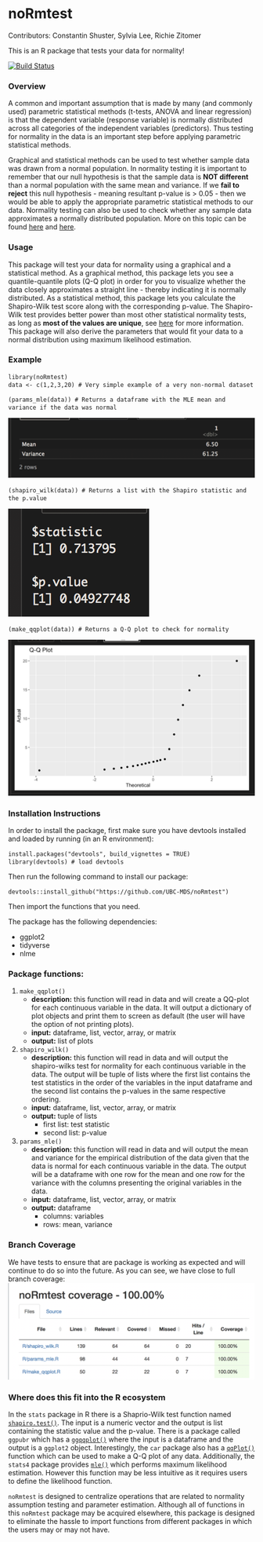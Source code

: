 # noRmtest

Contributors: Constantin Shuster, Sylvia Lee, Richie Zitomer

This is an R package that tests your data for normality!

[![Build Status](https://travis-ci.org/UBC-MDS/noRmtest.svg?branch=master)](https://travis-ci.org/UBC-MDS/noRmtest)

### Overview    
A common and important assumption that is made by many (and commonly used) parametric statistical methods (t-tests, ANOVA and linear regression) is that the dependent variable (response variable) is normally distributed across all categories of the independent variables (predictors). Thus testing for normality in the data is an important step before applying parametric statistical methods.

Graphical and statistical methods can be used to test whether sample data was drawn from a normal population. In normality testing it is important to remember that our null hypothesis is that the sample data is **NOT different** than a normal population with the same mean and variance. If we **fail to reject** this null hypothesis - meaning resultant p-value is > 0.05 - then we would be able to apply the appropriate parametric statistical methods to our data. Normality testing can also be used to check whether any sample data approximates a normally distributed population. More on this topic can be found [here](https://www.ncbi.nlm.nih.gov/pmc/articles/PMC3693611/) and [here](http://webspace.ship.edu/pgmarr/Geo441/Lectures/Lec%205%20-%20Normality%20Testing.pdf).


### Usage
This package will test your data for normality using a graphical and a statistical method. As a graphical method, this package lets you see a quantile-quantile plots (Q-Q plot) in order for you to visualize whether the data closely approximates a straight line - thereby indicating it is normally distributed. As a statistical method, this package lets you calculate the Shapiro-Wilk test score along with the corresponding p-value. The Shapiro-Wilk test provides better power than most other statistical normality tests, as long as **most of the values are unique**, see [here](https://www.graphpad.com/guides/prism/7/statistics/index.htm?stat_choosing_a_normality_test.htm) for more information. This package will also derive the parameters that would fit your data to a normal distribution using maximum likelihood estimation.


### Example
```{r}
library(noRmtest)
data <- c(1,2,3,20) # Very simple example of a very non-normal dataset
```

```{r}
(params_mle(data)) # Returns a dataframe with the MLE mean and variance if the data was normal
```
![](img/params_mle.png)

```{r}
(shapiro_wilk(data)) # Returns a list with the Shapiro statistic and the p.value
```
![](img/shapiro_wilk_output.png)


```{r}
(make_qqplot(data)) # Returns a Q-Q plot to check for normality
```
![](img/make_qqplot_output.png)



### Installation Instructions
In order to install the package, first make sure you have devtools installed and loaded by running (in an R environment):
```{r}
install.packages("devtools", build_vignettes = TRUE)
library(devtools) # load devtools
```

Then run the following command to install our package:
```{r}
devtools::install_github("https://github.com/UBC-MDS/noRmtest")
```
Then import the functions that you need.

The package has the following dependencies:

- ggplot2
- tidyverse
- nlme


### Package functions:  
1. `make_qqplot()`
    - **description:** this function will read in data and will create a QQ-plot for each continuous variable in the data. It will output a dictionary of plot objects and print them to screen as default (the user will have the option of not printing plots).
    - **input:** dataframe, list, vector, array, or matrix
    - **output:** list of plots
2. `shapiro_wilk()`
    - **description:** this function will read in data and will output the shapiro-wilks test for normality for each continuous variable in the data. The output will be  tuple of lists where the first list contains the test statistics in the order of the variables in the input dataframe and the second list contains the p-values in the same respective ordering.   
    - **input:** dataframe, list, vector, array, or matrix
    - **output:** tuple of lists
        - first list: test statistic
        - second list: p-value
3. `params_mle()`
    - **description:** this function will read in data and will output the mean and variance for the empirical distribution of the data given that the data is normal for each continuous variable in the data. The output will be a dataframe with one row for the mean and one row for the variance with the columns presenting the original variables in the data.
    - **input:** dataframe, list, vector, array, or matrix
    - **output:** dataframe
        - columns: variables
        - rows: mean, variance


### Branch Coverage
We have tests to ensure that are package is working as expected and will continue to do so into the future. As you can see, we have close to full branch coverage:
![](img/branch_coverage.png)


### Where does this fit into the R ecosystem

In the `stats` package in R there is a Shaprio-Wilk test function named [`shapiro.test()`](https://stat.ethz.ch/R-manual/R-devel/library/stats/html/shapiro.test.html). The input is a numeric vector and the output is list containing the statistic value and the p-value. There is a package called `ggpubr` which has a [`ggqqplot()`](https://www.rdocumentation.org/packages/ggpubr/versions/0.2/topics/ggqqplot) where the input is a dataframe and the output is a `ggplot2` object. Interestingly, the `car` package also has a [`qqPlot()`](https://www.rdocumentation.org/packages/car/versions/3.0-2/topics/qqPlot) function which can be used to make a Q-Q plot of any data. Additionally, the `stats4` package provides [`mle()`](https://stat.ethz.ch/R-manual/R-devel/library/stats4/html/mle.html) which performs maximum likelihood estimation. However this function may be less intuitive as it requires users to define the likelihood function.

`noRmtest` is designed to centralize operations that are related to normality assumption testing and parameter estimation. Although all of functions in this `noRmtest` package may be acquired elsewhere, this package is designed to eliminate the hassle to import functions from different packages in which the users may or may not have. 
